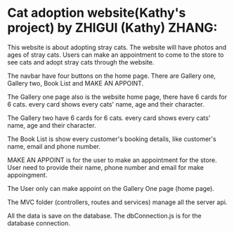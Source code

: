 Cat adoption website(Kathy's project) by ZHIGUI (Kathy) ZHANG:
================================================================================

This website is about adopting stray cats. The website will have photos and ages of stray cats. Users can make an appointment to come to the store to see cats and adopt stray cats through the website.

The navbar have four buttons on the home page. There are Gallery one, Gallery two, Book List and MAKE AN APPOINT.

The Gallery one page also is the website home page, there have 6 cards for 6 cats. every card shows every cats' name, age and their character.

The Gallery two have 6 cards for 6 cats. every card shows every cats' name, age and their character.

The Book List is show every customer's booking details, like customer's name, email and phone number.

MAKE AN APPOINT is for the user to make an appointment for the store. User need to provide their name, phone number and email for make appoingment.

The User only can make appoint on the Gallery One page (home page).

The MVC folder (controllers, routes and services) manage all the server api.

All the data is save on the database.
The dbConnection.js is for the database connection.


